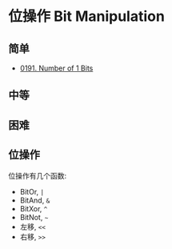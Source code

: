 # 位操作 Bit Manipulation

## 简单

- [0191. Number of 1 Bits](../0191.number-of-1-bits/README.md)

## 中等

## 困难

## 位操作

位操作有几个函数:

- BitOr, `|`
- BitAnd, `&`
- BitXor, `^`
- BitNot, `~`
- 左移, `<<`
- 右移, `>>`